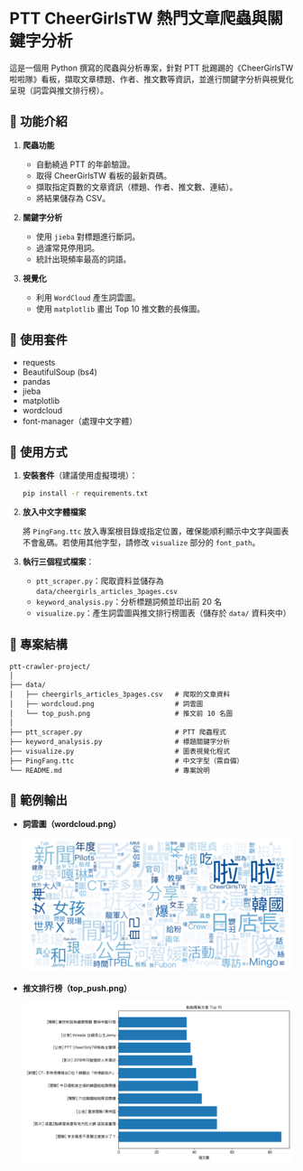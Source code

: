 # PTT CheerGirlsTW 熱門文章爬蟲與關鍵字分析

這是一個用 Python 撰寫的爬蟲與分析專案，針對 PTT 批踢踢的《CheerGirlsTW 啦啦隊》看板，擷取文章標題、作者、推文數等資訊，並進行關鍵字分析與視覺化呈現（詞雲與推文排行榜）。

## 📌 功能介紹

1. **爬蟲功能**
   - 自動繞過 PTT 的年齡驗證。
   - 取得 CheerGirlsTW 看板的最新頁碼。
   - 擷取指定頁數的文章資訊（標題、作者、推文數、連結）。
   - 將結果儲存為 CSV。

2. **關鍵字分析**
   - 使用 `jieba` 對標題進行斷詞。
   - 過濾常見停用詞。
   - 統計出現頻率最高的詞語。

3. **視覺化**
   - 利用 `WordCloud` 產生詞雲圖。
   - 使用 `matplotlib` 畫出 Top 10 推文數的長條圖。

## 🧰 使用套件

- requests
- BeautifulSoup (bs4)
- pandas
- jieba
- matplotlib
- wordcloud
- font-manager（處理中文字體）

## 🚀 使用方式

1. **安裝套件**（建議使用虛擬環境）：

   ```bash
   pip install -r requirements.txt
   ```

2. **放入中文字體檔案**

   將 `PingFang.ttc` 放入專案根目錄或指定位置，確保能順利顯示中文字與圖表不會亂碼。若使用其他字型，請修改 `visualize` 部分的 `font_path`。

3. **執行三個程式檔案**：

   - `ptt_scraper.py`：爬取資料並儲存為 `data/cheergirls_articles_3pages.csv`
   - `keyword_analysis.py`：分析標題詞頻並印出前 20 名
   - `visualize.py`：產生詞雲圖與推文排行榜圖表（儲存於 `data/` 資料夾中）

## 📁 專案結構

```
ptt-crawler-project/
│
├── data/
│   ├── cheergirls_articles_3pages.csv   # 爬取的文章資料
│   ├── wordcloud.png                    # 詞雲圖
│   └── top_push.png                     # 推文前 10 名圖
│
├── ptt_scraper.py                       # PTT 爬蟲程式
├── keyword_analysis.py                  # 標題關鍵字分析
├── visualize.py                         # 圖表視覺化程式
├── PingFang.ttc                         # 中文字型（需自備）
└── README.md                            # 專案說明
```

## 📌 範例輸出

- **詞雲圖（wordcloud.png）**
  
  ![詞雲圖](data/wordcloud.png)

- **推文排行榜（top_push.png）**

  ![Top 10 推文圖](data/top_push.png)
